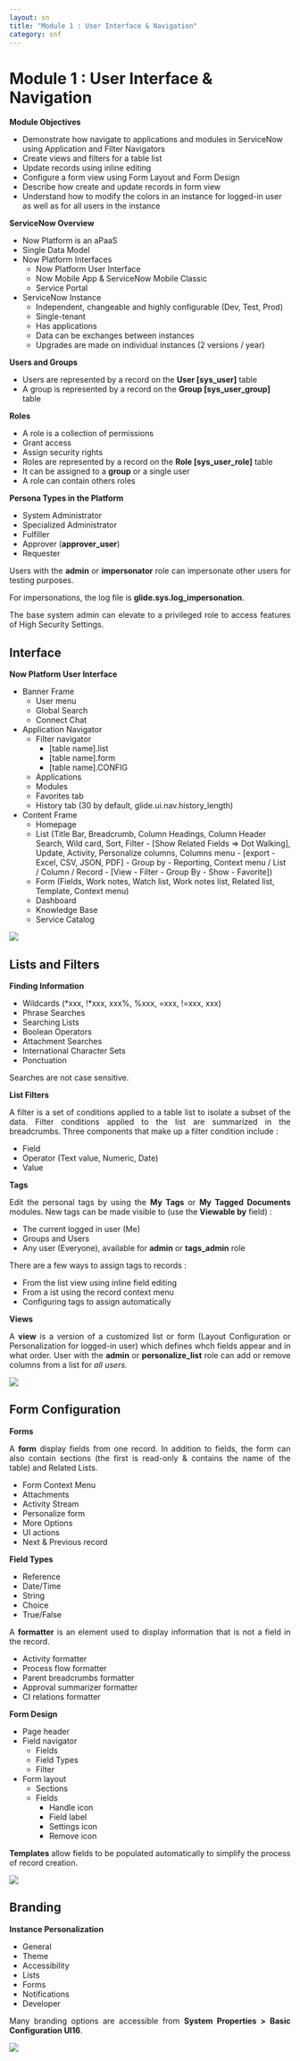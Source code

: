 ```yaml
---
layout: sn
title: "Module 1 : User Interface & Navigation"
category: snf
---
```


<h1>Module 1 : User Interface & Navigation</h1>

<p style="text-align: justify;"><strong>Module Objectives</strong></p>

<ul>
  <li>Demonstrate how navigate to applications and modules in ServiceNow using Application and Filter Navigators</li>
  <li>Create views and filters for a table list</li>
  <li>Update records using inline editing</li>
  <li>Configure a form view using Form Layout and Form Design</li>
  <li>Describe how create and update records in form view</li>
  <li>Understand how to modify the colors in an instance for logged-in user as well as for all users in the instance</li>
</ul>

<p style="text-align: justify;"><strong>ServiceNow Overview</strong></p>

<ul>
  <li>Now Platform is an aPaaS</li>
  <li>Single Data Model</li>
  <li>
    Now Platform Interfaces
    <ul>
      <li>Now Platform User Interface</li>
      <li>Now Mobile App & ServiceNow Mobile Classic</li>
      <li>Service Portal</li>
    </ul>
  </li>
  <li>
    ServiceNow Instance
    <ul>
      <li>Independent, changeable and highly configurable (Dev, Test, Prod)</li>
      <li>Single-tenant</li>
      <li>Has applications</li>
      <li>Data can be exchanges between instances</li>
      <li>Upgrades are made on individual instances (2 versions / year)</li>
    </ul>
  </li>
</ul>

<p style="text-align: justify;"><strong>Users and Groups</strong></p>

<ul>
  <li>Users are represented by a record on the <strong>User [sys_user]</strong> table</li>
  <li>A group is represented by a record on the <strong>Group [sys_user_group]</strong> table</li>
</ul>

<p style="text-align: justify;"><strong>Roles</strong></p>

<ul>
  <li>A role is a collection of permissions</li>
  <li>Grant access</li>
  <li>Assign security rights</li>
  <li>Roles are represented by a record on the <strong>Role [sys_user_role]</strong> table</li>
  <li>It can be assigned to a <strong>group</strong> or a single user</li>
  <li>A role can contain others roles</li>
</ul>

<p style="text-align: justify;"><strong>Persona Types in the Platform</strong></p>

<ul>
  <li>System Administrator</li>
  <li>Specialized Administrator</li>
  <li>Fulfiller</li>
  <li>Approver (<strong>approver_user</strong>)</li>
  <li>Requester</li>
</ul>

<p style="text-align: justify;">
  Users with the <strong>admin</strong> or <strong>impersonator</strong> role can impersonate other users for testing purposes.
</p>

<p style="text-align: justify;">
  For impersonations, the log file is <strong>glide.sys.log_impersonation</strong>.
</p>

<p style="text-align: justify;">
  The base system admin can elevate to a privileged role to access features of High Security Settings.
</p>

<h2>Interface</h2>

<p style="text-align: justify;"><strong>Now Platform User Interface</strong></p>

<ul>
  <li>
    Banner Frame
    <ul>
      <li>User menu</li>
      <li>Global Search</li>
      <li>Connect Chat</li>
    </ul>
  </li>
  <li>
    Application Navigator
    <ul>
      <li>
        Filter navigator
        <ul>
          <li>[table name].list</li>
          <li>[table name].form</li>
          <li>[table name].CONFIG</li>
        </ul>
      </li>
      <li>Applications</li>
      <li>Modules</li>
      <li>Favorites tab</li>
      <li>History tab (30 by default, glide.ui.nav.history_length)</li>
    </ul>
  </li>
  <li>
    Content Frame
    <ul>
      <li>Homepage</li>
      <li>
        List (Title Bar, Breadcrumb, Column Headings, Column Header Search, Wild card, Sort, Filter - [Show Related Fields => Dot Walking], Update, Activity, Personalize columns, Columns menu - [export - Excel, CSV, JSON, PDF] - Group by - Reporting, Context menu / List / Column / Record - [View - Filter - Group By - Show - Favorite])
      </li>
      <li>Form (Fields, Work notes, Watch list, Work notes list, Related list, Template, Context menu)</li>
      <li>Dashboard</li>
      <li>Knowledge Base</li>
      <li>Service Catalog</li>
    </ul>
  </li>
</ul>

<img src="https://greglejeune.github.io/ebook/img/SNFundamentals1-1.png">

<h2>Lists and Filters</h2>

<p style="text-align: justify;"><strong>Finding Information</strong></p>

<ul>
  <li>Wildcards (*xxx, !*xxx, xxx%, %xxx, =xxx, !=xxx, xxx)</li>
  <li>Phrase Searches</li>
  <li>Searching Lists</li>
  <li>Boolean Operators</li>
  <li>Attachment Searches</li>
  <li>International Character Sets</li>
  <li>Ponctuation</li>
</ul>

<p style="text-align: justify;">
  Searches are not case sensitive.
</p>

<p style="text-align: justify;"><strong>List Filters</strong></p>

<p style="text-align: justify;">
  A filter is a set of conditions applied to a table list to isolate a subset of the data. Filter conditions applied to the list are summarized in the breadcrumbs. Three components that make up a filter condition include :
</p>

<ul>
  <li>Field</li>
  <li>Operator (Text value, Numeric, Date)</li>
  <li>Value</li>
</ul>

<p style="text-align: justify;"><strong>Tags</strong></p>

<p style="text-align: justify;">
  Edit the personal tags by using the <strong>My Tags</strong> or <strong>My Tagged Documents</strong> modules. New tags can be made visible to (use the <strong>Viewable by</strong> field) :
</p>

<ul>
  <li>The current logged in user (Me)</li>
  <li>Groups and Users</li>
  <li>Any user (Everyone), available for <strong>admin</strong> or <strong>tags_admin</strong> role</li>
</ul>

<p style="text-align: justify;">
  There are a few ways to assign tags to records :
</p>

<ul>
  <li>From the list view using inline field editing</li>
  <li>From a ist using the record context menu</li>
  <li>Configuring tags to assign automatically</li>
</ul>

<p style="text-align: justify;"><strong>Views</strong></p>

<p style="text-align: justify;">
  A <strong>view</strong> is a version of a customized list or form (Layout Configuration or Personalization for logged-in user) which defines whch fields appear and in what order. User with the <strong>admin</strong> or <strong>personalize_list</strong> role can add or remove columns from a list for <i>all users</i>.
</p>

<img src="https://greglejeune.github.io/ebook/img/SNFundamentals1-2.png">

<h2>Form Configuration</h2>

<p style="text-align: justify;"><strong>Forms</strong></p>

<p style="text-align: justify;">
  A <strong>form</strong> display fields from one record. In addition to fields, the form can also contain sections (the first is read-only & contains the name of the table) and Related Lists.
</p>

<ul>
  <li>Form Context Menu</li>
  <li>Attachments</li>
  <li>Activity Stream</li>
  <li>Personalize form</li>
  <li>More Options</li>
  <li>UI actions</li>
  <li>Next & Previous record</li>
</ul>

<p style="text-align: justify;"><strong>Field Types</strong></p>

<ul>
  <li>Reference</li>
  <li>Date/Time</li>
  <li>String</li>
  <li>Choice</li>
  <li>True/False</li>
</ul>

<p style="text-align: justify;">
  A <strong>formatter</strong> is an element used to display information that is not a field in the record.
</p>

<ul>
  <li>Activity formatter</li>
  <li>Process flow formatter</li>
  <li>Parent breadcrumbs formatter</li>
  <li>Approval summarizer formatter</li>
  <li>CI relations formatter</li>
</ul>

<p style="text-align: justify;"><strong>Form Design</strong></p>

<ul>
  <li>Page header</li>
  <li>
    Field navigator
    <ul>
      <li>Fields</li>
      <li>Field Types</li>
      <li>Filter</li>
    </ul>
  </li>
  <li>
    Form layout
    <ul>
      <li>Sections</li>
      <li>
        Fields
        <ul>
          <li>Handle icon</li>
          <li>Field label</li>
          <li>Settings icon</li>
          <li>Remove icon</li>
        </ul>
      </li>
    </ul>
  </li>
</ul>

<p style="text-align: justify;">
  <strong>Templates</strong> allow fields to be populated automatically to simplify the process of record creation.
</p>

<img src="https://greglejeune.github.io/ebook/img/SNFundamentals1-3.png">

<h2>Branding</h2>

<p style="text-align: justify;"><strong>Instance Personalization</strong></p>

<ul>
  <li>General</li>
  <li>Theme</li>
  <li>Accessibility</li>
  <li>Lists</li>
  <li>Forms</li>
  <li>Notifications</li>
  <li>Developer</li>
</ul>

<p style="text-align: justify;">
  Many branding options are accessible from <strong>System Properties > Basic Configuration UI16</strong>.
</p>

<img src="https://greglejeune.github.io/ebook/img/SNFundamentals1-4.png">

